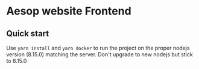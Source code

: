 # Aesop website Frontend

## Quick start

Use `yarn install` and `yarn docker` to run the project on the proper nodejs version (8.15.0) matching the server.
Don't upgrade to new nodejs but stick to 8.15.0
